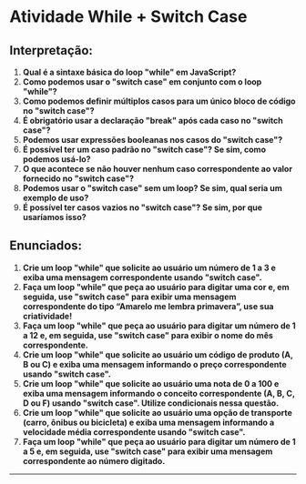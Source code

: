 # Atividade While + Switch Case

## Interpretação:

1. **Qual é a sintaxe básica do loop "while" em JavaScript?**
2. **Como podemos usar o "switch case" em conjunto com o loop "while"?**
3. **Como podemos definir múltiplos casos para um único bloco de código no "switch case"?**
4. **É obrigatório usar a declaração "break" após cada caso no "switch case"?**
5. **Podemos usar expressões booleanas nos casos do "switch case"?**
6. **É possível ter um caso padrão no "switch case"? Se sim, como podemos usá-lo?**
7. **O que acontece se não houver nenhum caso correspondente ao valor fornecido no "switch case"?**
8. **Podemos usar o "switch case" sem um loop? Se sim, qual seria um exemplo de uso?**
9. **É possível ter casos vazios no "switch case"? Se sim, por que usaríamos isso?**

## Enunciados:

1. **Crie um loop "while" que solicite ao usuário um número de 1 a 3 e exiba uma mensagem correspondente usando "switch case".**
2. **Faça um loop "while" que peça ao usuário para digitar uma cor e, em seguida, use "switch case" para exibir uma mensagem correspondente do tipo “Amarelo me lembra primavera”, use sua criatividade!**
3. **Faça um loop "while" que peça ao usuário para digitar um número de 1 a 12 e, em seguida, use "switch case" para exibir o nome do mês correspondente.**
4. **Crie um loop "while" que solicite ao usuário um código de produto (A, B ou C) e exiba uma mensagem informando o preço correspondente usando "switch case".**
5. **Crie um loop "while" que solicite ao usuário uma nota de 0 a 100 e exiba uma mensagem informando o conceito correspondente (A, B, C, D ou F) usando "switch case". Utilize condicionais nessa questão.**
6. **Crie um loop "while" que solicite ao usuário uma opção de transporte (carro, ônibus ou bicicleta) e exiba uma mensagem informando a velocidade média correspondente usando "switch case".**
7. **Faça um loop "while" que peça ao usuário para digitar um número de 1 a 5 e, em seguida, use "switch case" para exibir uma mensagem correspondente ao número digitado.**

---

